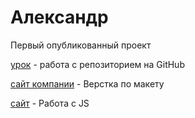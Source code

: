 

# Александр
Первый опубликованный проект

[урок](https://alex2102.github.io/lesson/ "Опубликованный проект") - работа с репозиторием на GitHub

[сайт компании](https://alex2102.github.io/company/ "Опубликованный проект") - Верстка по макету

[сайт](https://alex2102.github.io/yoga/ "Опубликованный проект") - Работа с JS

